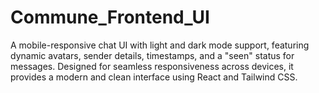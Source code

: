 # Commune_Frontend_UI
A mobile-responsive chat UI with light and dark mode support, featuring dynamic avatars, sender details, timestamps, and a "seen" status for messages. Designed for seamless responsiveness across devices, it provides a modern and clean interface using React and Tailwind CSS.

